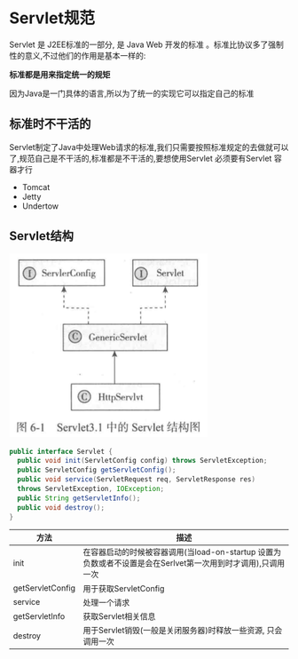 # Servlet规范

Servlet 是 J2EE标准的一部分, 是 Java Web 开发的标准 。标准比协议多了强制性的意义,不过他们的作用是基本一样的:

**标准都是用来指定统一的规矩**

因为Java是一门具体的语言,所以为了统一的实现它可以指定自己的标准

## 标准时不干活的

Servlet制定了Java中处理Web请求的标准,我们只需要按照标准规定的去做就可以了,规范自己是不干活的,标准都是不干活的,要想使用Servlet 必须要有Servlet 容器才行

- Tomcat
- Jetty
- Undertow

## Servlet结构

![image-20201008225626207](../../assets/image-20201008225626207.png)



```java
public interface Servlet {
  public void init(ServletConfig config) throws ServletException;
  public ServletConfig getServletConfig();
  public void service(ServletRequest req, ServletResponse res)
  throws ServletException, IOException;
  public String getServletInfo();
  public void destroy();
}
```
| 方法             | 描述                                                         |
| ---------------- | ------------------------------------------------------------ |
| init             | 在容器启动的时候被容器调用(当load-on-startup 设置为负数或者不设置是会在Serlvet第一次用到时才调用),只调用一次 |
| getServletConfig | 用于获取ServletConfig                                        |
| service          | 处理一个请求                                                 |
| getServletInfo   | 获取Servlet相关信息                                          |
| destroy          | 用于Servlet销毁(一般是关闭服务器)时释放一些资源, 只会调用一次 |

